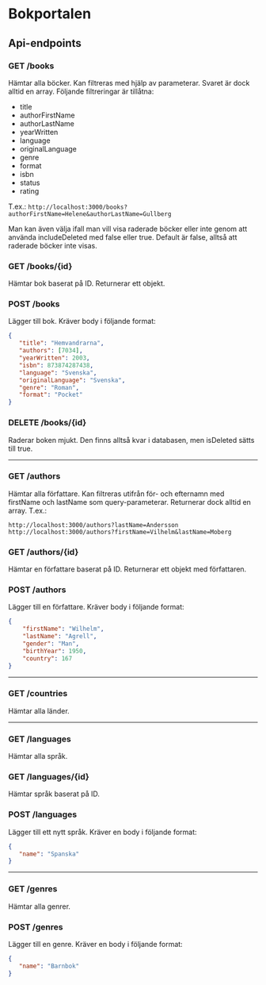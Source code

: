 # Bokportalen

## Api-endpoints

### GET /books

Hämtar alla böcker. Kan filtreras med hjälp av parameterar. Svaret är dock alltid en array. Följande filtreringar är tillåtna:

* title
* authorFirstName
* authorLastName
* yearWritten
* language
* originalLanguage
* genre
* format
* isbn
* status
* rating

T.ex.:
`http://localhost:3000/books?authorFirstName=Helene&authorLastName=Gullberg`

Man kan även välja ifall man vill visa raderade böcker eller inte genom att använda includeDeleted med false eller true. Default är false, alltså att raderade böcker inte visas.

### GET /books/{id}

Hämtar bok baserat på ID. Returnerar ett objekt.

### POST /books

Lägger till bok. Kräver body i följande format:

```json
{
   "title": "Hemvandrarna",
   "authors": [7034],
   "yearWritten": 2003,
   "isbn": 873874287438,
   "language": "Svenska",
   "originalLanguage": "Svenska",
   "genre": "Roman",
   "format": "Pocket"
}
```

### DELETE /books/{id}

Raderar boken mjukt. Den finns alltså kvar i databasen, men isDeleted sätts till true.

---

### GET /authors

Hämtar alla författare. Kan filtreras utifrån för- och efternamn med firstName och lastName som query-parameterar. Returnerar dock alltid en array. T.ex.: 
```
http://localhost:3000/authors?lastName=Andersson
http://localhost:3000/authors?firstName=Vilhelm&lastName=Moberg
```

### GET /authors/{id}

Hämtar en författare baserat på ID. Returnerar ett objekt med författaren.

### POST /authors

Lägger till en författare. Kräver body i följande format:

```json
{
    "firstName": "Wilhelm",
    "lastName": "Agrell",
    "gender": "Man",
    "birthYear": 1950,
    "country": 167
}
```

---

### GET /countries

Hämtar alla länder.

---

### GET /languages

Hämtar alla språk.

### GET /languages/{id}

Hämtar språk baserat på ID.

### POST /languages

Lägger till ett nytt språk. Kräver en body i följande format:

```json
{
   "name": "Spanska"
}
```

---

### GET /genres

Hämtar alla genrer.

### POST /genres

Lägger till en genre. Kräver en body i följande format:

```json
{
   "name": "Barnbok"
}
```
